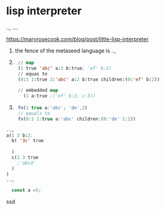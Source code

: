   # lisp interpreter

..,
....

https://maryrosecook.com/blog/post/little-lisp-interpreter

1. the fence of the metaseed language is ..,
1. ```lisp
    // map
    (1 true 'abc' a:2 b:true; 'ef' b:2)
    // equas to
    (0:1 1:true 2:'abc' a:2 b:true children:(0:'ef' b:2))
    
    // embedded map
      (1 a:true ;('ef' b:2; c:3))
    ```	
1. ```js  
    fn(1 true a:'abc'; 'de',2) 
    // equals to
    fn(0:1 1:true a:'abc' children:(0:'de' 1:2))
    ```
   
```lisp
..,
a(1 3 b:2;   
  b( '3c' true  
   
  )  
  c(1 3 true  
  	;'abcd'
  )
)
..,
```

```js
  const a =5;
```

ssd
